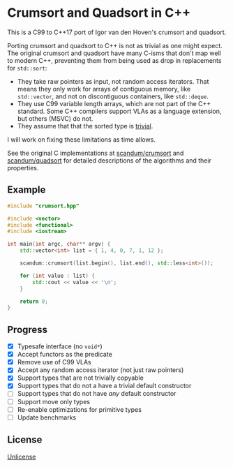 Crumsort and Quadsort in C++
============================

This is a C99 to C++17 port of Igor van den Hoven's crumsort and quadsort.

Porting crumsort and quadsort to C++ is not as trivial as one might expect. The original crumsort and quadsort have many C-isms that don't map well to modern C++, preventing them from being used as drop in replacements for `std::sort`:

- They take raw pointers as input, not random access iterators. That means they only work for arrays of contiguous memory, like `std::vector`, and not on discontiguous containers, like `std::deque`.
- They use C99 variable length arrays, which are not part of the C++ standard. Some C++ compilers support VLAs as a language extension, but others (MSVC) do not.
- They assume that that the sorted type is [trivial](https://en.cppreference.com/w/cpp/named_req/TrivialType).

I will work on fixing these limitations as time allows.

See the original C implementations at [scandum/crumsort](https://github.com/scandum/crumsort) and [scandum/quadsort](https://github.com/scandum/quadsort) for detailed descriptions of the algorithms and their properties.

Example
-------

```cpp
#include "crumsort.hpp"

#include <vector>
#include <functional>
#include <iostream>

int main(int argc, char** argv) {
    std::vector<int> list = { 1, 4, 0, 7, 1, 12 };

    scandum::crumsort(list.begin(), list.end(), std::less<int>());

    for (int value : list) {
        std::cout << value << '\n';
    }

    return 0;
}
```

Progress
--------

- [x] Typesafe interface (no `void*`)
- [x] Accept functors as the predicate
- [x] Remove use of C99 VLAs
- [x] Accept any random access iterator (not just raw pointers)
- [x] Support types that are not trivially copyable
- [x] Support types that do not a have a trivial default constructor
- [ ] Support types that do not have *any* default constructor
- [ ] Support move only types
- [ ] Re-enable optimizations for primitive types
- [ ] Update benchmarks

License
-------

[Unlicense](https://unlicense.org/)
